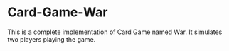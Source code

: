 # Card-Game-War
This is a complete implementation of Card Game named War. It simulates two players playing the game.
